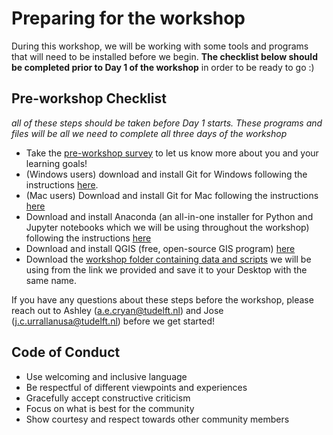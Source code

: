 # Preparing for the workshop
During this workshop, we will be working with some tools and programs that will need to be installed before we begin. **The checklist below should be completed prior to Day 1 of the workshop** in order to be ready to go :) 

## Pre-workshop Checklist
*all of these steps should be taken before Day 1 starts. These programs and files will be all we need to complete all three days of the workshop*

- Take the [pre-workshop survey](https://tudelft.fra1.qualtrics.com/jfe/form/SV_3jxek8fPH8Ma7Fc) to let us know more about you and your learning goals!
- (Windows users) download and install Git for Windows following the instructions [here](https://carpentries.github.io/workshop-template/#shell).
- (Mac users) Download and install Git for Mac following the instructions [here](https://carpentries.github.io/workshop-template/#git) 
- Download and install Anaconda (an all-in-one installer for Python and Jupyter notebooks which we will be using throughout the workshop) following the instructions [here](https://carpentries.github.io/workshop-template/#python)
- Download and install QGIS (free, open-source GIS program) [here](https://www.qgis.org/en/site/)
- Download the [workshop folder containing data and scripts](https://github.com/aecryan/py_workshop_2021/archive/master.zip) we will be using from the link we provided and save it to your Desktop with the same name. 

If you have any questions about these steps before the workshop, please reach out to Ashley (a.e.cryan@tudelft.nl) and Jose (j.c.urrallanusa@tudelft.nl) before we get started!

## Code of Conduct
- Use welcoming and inclusive language
- Be respectful of different viewpoints and experiences 
- Gracefully accept constructive criticism
- Focus on what is best for the community
- Show courtesy and respect towards other community members

